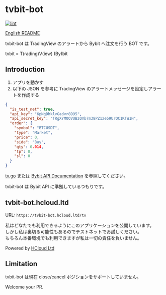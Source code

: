 tvbit-bot
============

[![lint](https://github.com/rluisr/tvbit-bot/actions/workflows/lint.yml/badge.svg?branch=master)](https://github.com/rluisr/tvbit-bot/actions/workflows/lint.yml)

[English README](README_en.md)

tvbit-bot は TradingView のアラートから Bybit へ注文を行う BOT です。

tvbit = T(rading)V(iew) (By)bit

Introduction
-------------

1. アプリを動かす
2. 以下の JSON を参考に TradingView のアラートメッセージを設定しアラートを作成する

```json
{
  "is_test_net": true,
  "api_key": "6pNgDhklvGadvr8D95",
  "api_secret_key": "TRgXYMOOVUBzQVb7m38PZ1ze59UrQC1KTW1N",
  "order": {
    "symbol": "BTCUSDT",
    "type": "Market",
    "price": 0,
    "side": "Buy",
    "qty": 0.014,
    "tp": 0,
    "sl": 0
  }
}
```

[tv.go](pkg/domain/tv.go) または [Bybit API Documentation](https://bybit-exchange.github.io/docs/linear/#:~:text=Transaction%20timestamp-,order,-How%20to%20Subscribe) を参照してください。

tvbit-bot は Bybit API に準拠しているつもりです。

tvbit-bot.hcloud.ltd
--------------------

URL: `https://tvbit-bot.hcloud.ltd/tv`

私はどなたでも利用できるようにこのアプリケーションを公開しています。  
しかし私は裏切る可能性もあるのでテストネットでお試しください。  
もちろん本番環境でも利用できますが私は一切の責任を負いません。

Powered by [HCloud Ltd](https://hcloud.ltd)

Limitation
----------

tvbit-bot は現在 close/cancel ポジションをサポートしていません。

Welcome your PR.